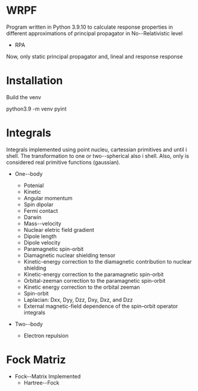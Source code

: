 # WRPF

Program written in Python 3.9.10 to calculate response properties in different approximations of principal propagator in No--Relativistic level

* RPA

Now, only static principal propagator and, lineal and response response

# Installation

Build the venv

python3.9 -m venv pyint

# Integrals

Integrals implemented using point nucleu, cartessian primitives and until i shell. The transformation to one or two--spherical also i shell. Also, only is considered real primitive functions (gaussian).

* One--body
    * Potenial 
    * Kinetic
    * Angular momentum
    * Spin dipolar
    * Fermi contact
    * Darwin
    * Mass--velocity
    * Nuclear eletric field gradient
    * Dipole length
    * Dipole velocity
    * Paramagnetic spin-orbit
    * Diamagnetic nuclear shielding tensor
    * Kinetic-energy correction to the diamagnetic contribution to nuclear shielding
    * Kinetic-energy correction to the paramagnetic spin-orbit
    * Orbital-zeeman correction to the paramagnetic spin-orbit 
    * Kinetic energy correction to the orbital zeeman
    * Spin-orbit
    * Laplacian: Dxx, Dyy, Dzz, Dxy, Dxz, and Dzz
    * External magnetic-field dependence of the spin–orbit operator integrals

* Two--body
    * Electron repulsion

# Fock Matriz 

* Fock--Matrix Implemented
    * Hartree--Fock 
  
